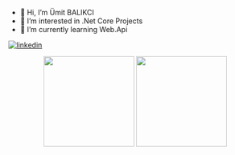 - 👋 Hi, I’m Ümit BALIKCI
- 👀 I’m interested in .Net Core Projects
- 🌱 I’m currently learning Web.Api

[![linkedin](https://img.shields.io/badge/Linkedin-000000?style=for-the-badge&logo=Linkedin&logoColor=blue)](https://www.linkedin.com/in/umitbalikci/)


<p align="center">
      <img height="180em" src="https://github-readme-stats.vercel.app/api?username=UmitBalikci&theme=merko&show_icons=true&count_private=true)"/>
      <img height="180em" src="https://github-readme-stats-eight-theta.vercel.app/api/top-langs/?username=UmitBalikci&layout=compact&langs_count=8&theme=merko"/>
</p>
<!---
UmitBalikci/UmitBalikci is a ✨ special ✨ repository because its `README.md` (this file) appears on your GitHub profile.
You can click the Preview link to take a look at your changes
--->
